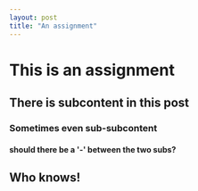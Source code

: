 ```yaml
---
layout: post
title: "An assignment"
---
```


# This is an assignment

## There is subcontent in this post

### Sometimes even sub-subcontent

#### should there be a '-' between the two subs?

## Who knows!
